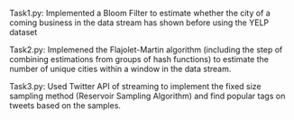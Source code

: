 Task1.py: Implemented a Bloom Filter to estimate whether the city of a coming business in
the data stream has shown before using the YELP dataset

Task2.py: Implemened the Flajolet-Martin algorithm (including the step of combining estimations
from groups of hash functions) to estimate the number of unique cities within a window in the data
stream. 

Task3.py: Used Twitter API of streaming to implement the fixed size sampling method (Reservoir Sampling
Algorithm) and find popular tags on tweets based on the samples.
